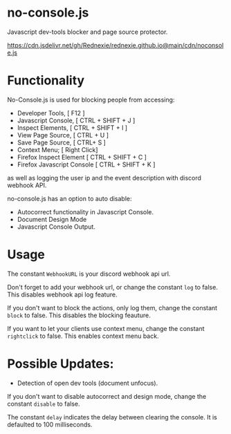 # no-console.js

Javascript dev-tools blocker and page source protector.


https://cdn.jsdelivr.net/gh/Rednexie/rednexie.github.io@main/cdn/noconsole.js

# Functionality


No-Console.js is used for blocking people from accessing:


- Developer Tools, [ F12 ]
- Javascript Console, [ CTRL + SHIFT + J ]
- Inspect Elements,  [ CTRL + SHIFT + I ]
- View Page Source, [ CTRL + U ]
- Save Page Source, [ CTRL+ S ]
- Context Menu; [ Right Click]
- Firefox Inspect Element [ CTRL + SHIFT + C ]
- Firefox Javascript Console [ CTRL + SHIFT + K ]

as well as logging the user ip and the event description with discord webhook API.

no-console.js has an option to auto disable:
- Autocorrect functionality in Javascript Console.
- Document Design Mode
- Javascript Console Output.

# Usage

The constant `WebhookURL` is your discord webhook api url.

Don't forget to add your webhook url, or change the constant `log` to false. This disables webhook api log feature.

If you don't want to block the actions, only log them, change the constant `block` to false. This disables the blocking feauture.

If you want to let your clients use context menu, change the constant `rightclick` to false. This enables context menu back.

# Possible Updates:
- Detection of open dev tools (document unfocus).

If you don't want to disable autocorrect and design mode, change the constant `disable` to false. 

The constant `delay` indicates the delay between clearing the console. It is defaulted to 100 milliseconds.

